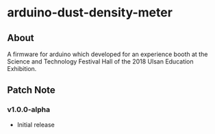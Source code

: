 # arduino-dust-density-meter

## About

A firmware for arduino which developed for an experience booth at the Science and Technology Festival Hall of the 2018 Ulsan Education Exhibition.

## Patch Note

### v1.0.0-alpha

- Initial release
